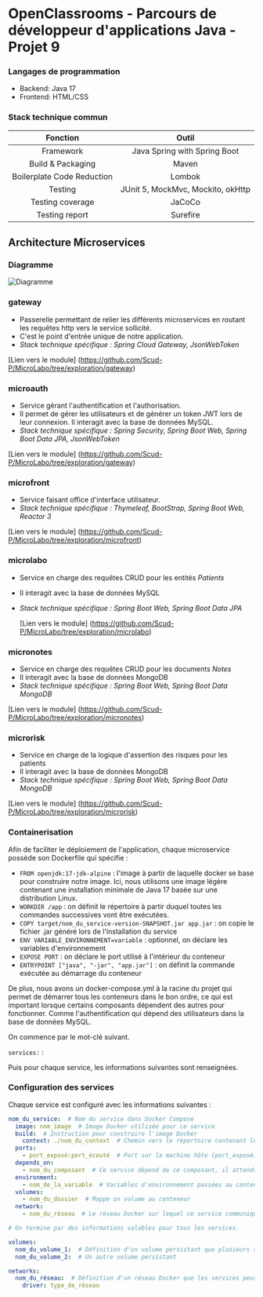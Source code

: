 # OpenClassrooms - Parcours de développeur d'applications Java - Projet 9

### Langages de programmation

* Backend: Java 17
* Frontend: HTML/CSS

### Stack technique commun

|          Fonction           |               Outil               |
|:---------------------------:|:---------------------------------:|
|          Framework          |   Java Spring with Spring Boot    |
|      Build & Packaging      |               Maven               |
| Boilerplate Code Reduction  |              Lombok               |
|           Testing           | JUnit 5, MockMvc, Mockito, okHttp |
|      Testing coverage       |              JaCoCo               |
|       Testing report        |             Surefire              |


## Architecture Microservices

### Diagramme

![Diagramme](https://i.imgur.com/XWkGunQ.png)

### gateway

* Passerelle permettant de relier les différents microservices en routant les requêtes http vers le service sollicité.
* C'est le point d'entrée unique de notre application.
* _Stack technique spécifique : Spring Cloud Gateway, JsonWebToken_

[Lien vers le module] (https://github.com/Scud-P/MicroLabo/tree/exploration/gateway)

### microauth

* Service gérant l'authentification et l'authorisation.
* Il permet de gérer les utilisateurs et de générer un token JWT lors de leur connexion. Il interagit avec la base de données MySQL.
* _Stack technique spécifique : Spring Security, Spring Boot Web, Spring Boot Data JPA, JsonWebToken_

[Lien vers le module] (https://github.com/Scud-P/MicroLabo/tree/exploration/gateway)

### microfront

* Service faisant office d'interface utilisateur.
* _Stack technique spécifique : Thymeleaf, BootStrap, Spring Boot Web, Reactor 3_

[Lien vers le module] (https://github.com/Scud-P/MicroLabo/tree/exploration/microfront)

### microlabo

* Service en charge des requêtes CRUD pour les entités _Patients_
* Il interagit avec la base de données MySQL
* _Stack technique spécifique : Spring Boot Web, Spring Boot Data JPA_

  [Lien vers le module] (https://github.com/Scud-P/MicroLabo/tree/exploration/microlabo)

### micronotes

* Service en charge des requêtes CRUD pour les documents _Notes_
* Il interagit avec la base de données MongoDB
* _Stack technique spécifique : Spring Boot Web, Spring Boot Data MongoDB_

[Lien vers le module] (https://github.com/Scud-P/MicroLabo/tree/exploration/micronotes)

### microrisk

* Service en charge de la logique d'assertion des risques pour les patients
* Il interagit avec la base de données MongoDB
* _Stack technique spécifique : Spring Boot Web, Spring Boot Data MongoDB_

[Lien vers le module] (https://github.com/Scud-P/MicroLabo/tree/exploration/microrisk)

### Containerisation

Afin de faciliter le déploiement de l'application, chaque microservice possède son Dockerfile qui spécifie :

* ``` FROM openjdk:17-jdk-alpine ``` : l'image à partir de laquelle docker se base pour construire notre image. Ici, nous utilisons une image légère contenant une installation minimale de Java 17 basée sur une distribution Linux.
* ``` WORKDIR /app ``` : on définit le répertoire à partir duquel toutes les commandes successives vont être exécutées.
* ``` COPY target/nom_du_service-version-SNAPSHOT.jar app.jar ``` : on copie le fichier .jar généré lors de l'installation du service
* ``` ENV VARIABLE_ENVIRONNEMENT=variable ``` : optionnel, on déclare les variables d'environnement
* ``` EXPOSE PORT ``` : on déclare le port utilisé à l'intérieur du conteneur
* ``` ENTRYPOINT ["java", "-jar", "app.jar"] ``` : on définit la commande exécutée au démarrage du conteneur

De plus, nous avons un docker-compose.yml à la racine du projet qui permet de démarrer tous les conteneurs dans le bon ordre, ce qui est important lorsque certains composants dépendent des autres pour fonctionner. Comme l'authentification qui dépend des utilisateurs dans la base de données MySQL.

On commence par le mot-clé suivant.

``` services: ``` :

Puis pour chaque service, les informations suivantes sont renseignées.

### Configuration des services

Chaque service est configuré avec les informations suivantes :

```yaml
nom_du_service:  # Nom du service dans Docker Compose
  image: nom_image  # Image Docker utilisée pour ce service
  build:  # Instruction pour construire l'image Docker
    context: ./nom_du_context  # Chemin vers le répertoire contenant le Dockerfile
  ports:
    - port_exposé:port_écouté  # Port sur la machine hôte (port_exposé) mappé au port dans le conteneur (port_écouté)
  depends_on:
    - nom_du_composant  # Ce service dépend de ce composant, il attendra que ce dernier soit démarré pour démarrer lui-même
  environment:
    - nom_de_la_variable  # Variables d'environnement passées au conteneur
  volumes:
    - nom_du_dossier  # Mappe un volume au conteneur
  network:
    - nom_du_réseau  # Le réseau Docker sur lequel ce service communique avec d'autres services

# On termine par des informations valables pour tous les services.

volumes:
  nom_du_volume_1:  # Définition d'un volume persistant que plusieurs services peuvent partager
  nom_du_volume_2:  # Un autre volume persistant

networks:
  nom_du_réseau:  # Définition d'un réseau Docker que les services peuvent utiliser pour communiquer
    driver: type_de_réseau
```